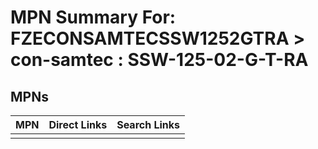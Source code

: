 



# MPN Summary For: FZECONSAMTECSSW1252GTRA > con-samtec : SSW-125-02-G-T-RA

## MPNs
  

|MPN|Direct Links|Search Links|
| :--- | :--- | :--- |
||||
